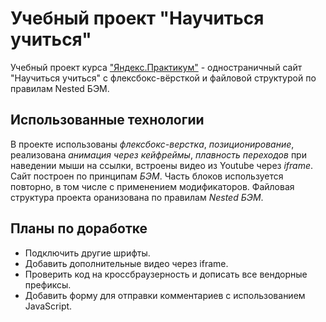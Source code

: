 # Учебный проект "Научиться учиться"

Учебный проект курса ["Яндекс.Практикум"](https://practicum.yandex.ru/) - одностраничный сайт "Научиться учиться" с флексбокс-вёрсткой и файловой структурой по правилам Nested БЭМ.

## Использованные технологии

В проекте использованы *флексбокс-верстка*, *позиционирование*, реализована *анимация через кейфреймы*, *плавность переходов* при наведении мыши на ссылки, встроены видео из Youtube через *iframe*.
Сайт построен по принципам *БЭМ*. Часть блоков используется повторно, в том числе с применением модификаторов.
Файловая структура проекта оранизована по правилам *Nested БЭМ*.

## Планы по доработке

* Подключить другие шрифты.
* Добавить дополнительные видео через iframe.
* Проверить код на кроссбраузерность и дописать все вендорные префиксы.
* Добавить форму для отправки комментариев с использованием JavaScript.
